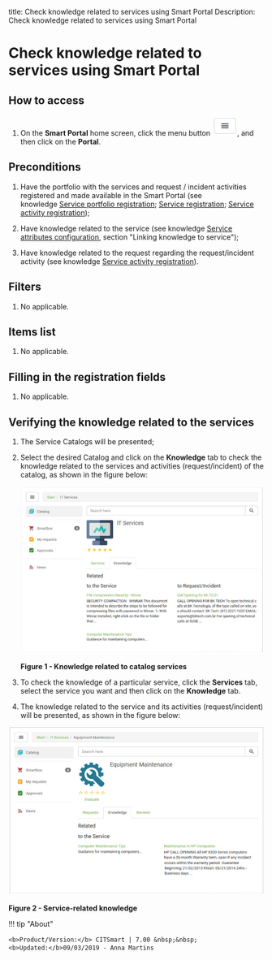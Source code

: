 title: Check knowledge related to services using Smart Portal
Description: Check knowledge related to services using Smart Portal

# Check knowledge related to services using Smart Portal

How to access
-------------

1.  On the **Smart Portal** home screen, click the menu button ![figure](images/simb-meno.white.jpg),
and then click on the **Portal**.

Preconditions
-------------

1.  Have the portfolio with the services and request / incident activities
    registered and made available in the Smart Portal (see knowledge [Service
    portfolio registration][1]; [Service registration][2]; [Service
    activity registration][3]);

2.  Have knowledge related to the service (see knowledge [Service attributes
    configuration][4], section "Linking knowledge to service");

3.  Have knowledge related to the request regarding the request/incident
    activity (see knowledge [Service activity registration][5]).

Filters
-------

1.  No applicable.

Items list
----------

1.  No applicable.

Filling in the registration fields
----------------------------------

1.  No applicable.

Verifying the knowledge related to the services
-----------------------------------------------

1.  The Service Catalogs will be presented;

2.  Select the desired Catalog and click on the **Knowledge** tab to check the
    knowledge related to the services and activities (request/incident) of the
    catalog, as shown in the figure below:

    ![figure](images/ver-conh.img1.jpg)
   
    **Figure 1 - Knowledge related to catalog services**

3.  To check the knowledge of a particular service, click the **Services** tab,
    select the service you want and then click on the **Knowledge** tab.

4.  The knowledge related to the service and its activities (request/incident)
    will be presented, as shown in the figure below:

![figure](images/ver-conh.img2.jpg)

**Figure 2 - Service-related knowledge**

!!! tip "About"

    <b>Product/Version:</b> CITSmart | 7.00 &nbsp;&nbsp;
    <b>Updated:</b>09/03/2019 - Anna Martins
    
[1]:/en-us/citsmart-platform-7/processes/portfolio-and-catalog/register.html
[2]:/en-us/citsmart-platform-7/processes/portfolio-and-catalog/services.html
[3]:/en-us/citsmart-platform-7/processes/portfolio-and-catalog/activity.html
[4]:/en-us/citsmart-platform-7/processes/portfolio-and-catalog/configure-service-attribute.html
[5]:/en-us/citsmart-platform-7/processes/portfolio-and-catalog/activity.html
